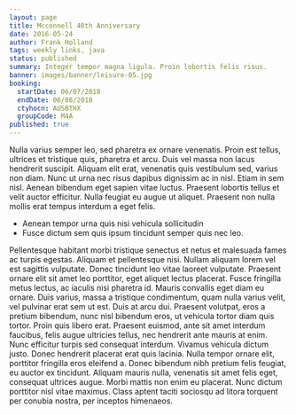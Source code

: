 ```yaml
---
layout: page
title: Mcconnell 40th Anniversary
date: 2016-05-24
author: Frank Holland
tags: weekly links, java
status: published
summary: Integer tempor magna ligula. Proin lobortis felis risus.
banner: images/banner/leisure-05.jpg
booking:
  startDate: 06/07/2018
  endDate: 06/08/2018
  ctyhocn: AUSBTHX
  groupCode: M4A
published: true
---
```

Nulla varius semper leo, sed pharetra ex ornare venenatis. Proin est tellus, ultrices et tristique quis, pharetra et arcu. Duis vel massa non lacus hendrerit suscipit. Aliquam elit erat, venenatis quis vestibulum sed, varius non diam. Nunc ut urna nec risus dapibus dignissim ac in nisl. Etiam in sem nisl. Aenean bibendum eget sapien vitae luctus. Praesent lobortis tellus et velit auctor efficitur. Nulla feugiat eu augue ut aliquet. Praesent non nulla mollis erat tempus interdum a eget felis.

* Aenean tempor urna quis nisi vehicula sollicitudin
* Fusce dictum sem quis ipsum tincidunt semper quis nec leo.

Pellentesque habitant morbi tristique senectus et netus et malesuada fames ac turpis egestas. Aliquam et pellentesque nisi. Nullam aliquam lorem vel est sagittis vulputate. Donec tincidunt leo vitae laoreet vulputate. Praesent ornare elit sit amet leo porttitor, eget aliquet lectus placerat. Fusce fringilla metus lectus, ac iaculis nisi pharetra id. Mauris convallis eget diam eu ornare. Duis varius, massa a tristique condimentum, quam nulla varius velit, vel pulvinar erat sem ut est. Duis at arcu dui. Praesent volutpat, eros a pretium bibendum, nunc nisl bibendum eros, ut vehicula tortor diam quis tortor.
Proin quis libero erat. Praesent euismod, ante sit amet interdum faucibus, felis augue ultricies tellus, nec hendrerit ante mauris at enim. Nunc efficitur turpis sed consequat interdum. Vivamus vehicula dictum justo. Donec hendrerit placerat erat quis lacinia. Nulla tempor ornare elit, porttitor fringilla eros eleifend a. Donec bibendum nibh pretium felis feugiat, eu auctor ex tincidunt. Aliquam mauris nulla, venenatis sit amet felis eget, consequat ultrices augue. Morbi mattis non enim eu placerat. Nunc dictum porttitor nisl vitae maximus. Class aptent taciti sociosqu ad litora torquent per conubia nostra, per inceptos himenaeos.
